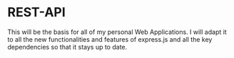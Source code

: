 # REST-API
This will be the basis for all of my personal Web Applications. I will adapt it to all the new functionalities and features of express.js and all the key dependencies so that it stays up to date. 
